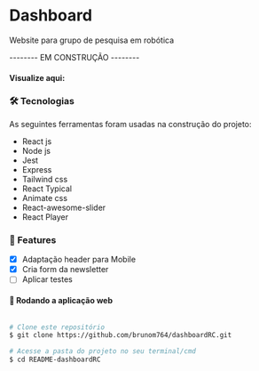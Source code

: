 # Dashboard

Website para grupo de pesquisa em robótica

--------  EM CONSTRUÇÃO  --------

#### Visualize aqui: 


### 🛠 Tecnologias

As seguintes ferramentas foram usadas na construção do projeto:

- React js
- Node js
- Jest
- Express
- Tailwind css
- React Typical
- Animate css
- React-awesome-slider
- React Player


### 🏁 Features

- [x] Adaptação header para Mobile
- [x] Cria form da newsletter
- [ ] Aplicar testes

#### 🧭 Rodando a aplicação web

```bash

# Clone este repositório
$ git clone https://github.com/brunom764/dashboardRC.git

# Acesse a pasta do projeto no seu terminal/cmd
$ cd README-dashboardRC
